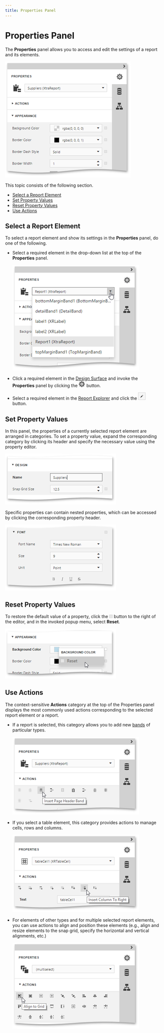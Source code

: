 ```yaml
---
title: Properties Panel
---
```

# Properties Panel
The **Properties** panel allows you to access and edit the settings of a report and its elements.

![web-designer-properties-panel](../../../images/Img126494.png)

This topic consists of the following section.
* [Select a Report Element](#selectelement)
* [Set Property Values](#setproperties)
* [Reset Property Values](#resetproperties)
* [Use Actions](#actions)

## <a name="selectelement"/>Select a Report Element
To select a report element and show its settings in the **Properties** panel, do one of the following.
* Select a required element in the drop-down list at the top of the **Properties** panel.
	
	![web-designer-properties-panel-select-element](../../../images/Img126495.png)
* Click a required element in the [Design Surface](../../../../interface-elements-for-web/articles/report-designer/interface-elements/design-surface.md) and invoke the **Properties** panel by clicking the ![web-report-designer-properties-tab](../../../images/Img24732.png) button.
* Select a required element in the [Report Explorer](../../../../interface-elements-for-web/articles/report-designer/interface-elements/report-explorer.md) and click the ![web-designer-report-explorer-properties-button](../../../images/Img126455.png) button.

## <a name="setproperties"/>Set Property Values
In this panel, the properties of a currently selected report element are arranged in categories. To set a property value, expand the corresponding category by clicking its header and specify the necessary value using the property editor.

![web-report-designer-properties-panel-edit-property](../../../images/Img24634.png)

Specific properties can contain nested properties, which can be accessed by clicking the corresponding property header.

![web-report-designer-object-property](../../../images/Img24651.png)

## <a name="resetproperties"/>Reset Property Values
To restore the default value of a property, click the ![web-report-designer-advanced-options-button](../../../images/Img24731.png) button to the right of the editor, and in the invoked popup menu, select **Reset**.

![web-report-designer-properties-panel-reset-property](../../../images/Img24635.png)

## <a name="actions"/>Use Actions
The context-sensitive **Actions** category at the top of the Properties panel displays the most commonly used actions corresponding to the selected report element or a report.
* If a report is selected, this category allows you to add new [bands](../../../../interface-elements-for-web/articles/report-designer/report-elements/report-bands.md) of particular types.
	
	![web-designer-properties-panel-report-actions](../../../images/Img126501.png)
* If you select a table element, this category provides actions to manage cells, rows and columns.
	
	![web-designer-properties-panel-tablecell-actions](../../../images/Img126503.png)
* For elements of other types and for multiple selected report elements, you can use actions to align and position these elements (e.g., align and resize elements to the snap grid, specify the horizontal and vertical alignments, etc.)
	
	![web-designer-properties-panel-multiselect-actions](../../../images/Img126502.png)